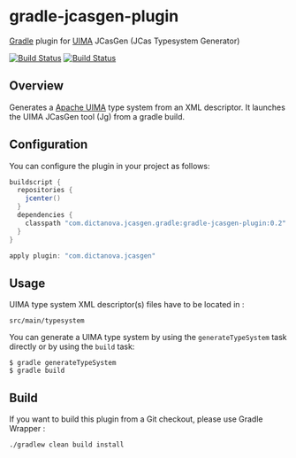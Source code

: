 gradle-jcasgen-plugin
=====================

[Gradle](http://www.gradle.org/) plugin for [UIMA](http://uima.apache.org) JCasGen (JCas Typesystem Generator)

[![Build Status](https://travis-ci.org/Dictanova/gradle-jcasgen-plugin.svg)](https://travis-ci.org/Dictanova/gradle-jcasgen-plugin)
[![Build Status](https://drone.io/github.com/Dictanova/gradle-jcasgen-plugin/status.png)](https://drone.io/github.com/Dictanova/gradle-jcasgen-plugin/latest)

## Overview
Generates a [Apache UIMA](http://uima.apache.org) type system from an XML descriptor.
It launches the UIMA JCasGen tool (Jg) from a gradle build.

## Configuration
You can configure the plugin in your project as follows:
```groovy
buildscript {
  repositories {
    jcenter()
  }
  dependencies {
    classpath "com.dictanova.jcasgen.gradle:gradle-jcasgen-plugin:0.2"
  }
}

apply plugin: "com.dictanova.jcasgen"
```

## Usage
UIMA type system XML descriptor(s) files have to be located in :
```
src/main/typesystem
```

You can generate a UIMA type system by using the `generateTypeSystem` task directly or by using the `build` task:
```
$ gradle generateTypeSystem
$ gradle build
```

## Build
If you want to build this plugin from a Git checkout, please use Gradle Wrapper :
```
./gradlew clean build install
```

